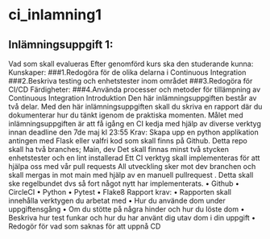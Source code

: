 # ci_inlamning1
## Inlämningsuppgift 1:
Vad som skall evalueras
Efter genomförd kurs ska den studerande kunna:
Kunskaper:
###1.Redogöra för de olika delarna i Continuous Integration
###2.Beskriva testing och enhetstester inom området
###3.Redogöra för CI/CD
Färdigheter:
###4.Använda processer och metoder för tillämpning av Continuous Integration
Introduktion
Den här inlämningsuppgiften består av två delar. Med den här inlämningsuppgiften skall du skriva en rapport där du 
dokumenterar hur du tänkt igenom de praktiska momenten. 
Målet med inlämningsuppgiften är att få igång en CI kedja med hjälp av diverse verktyg innan deadline den 7de maj kl 
23:55
Krav:
Skapa upp en python applikation antingen med Flask eller valfri kod som skall finns på Github. Detta repo skall ha två 
branches; Main, dev
Det skall finnas minst två stycken enhetstester och en lint installerad
Ett CI verktyg skall implementeras för att hjälpa oss med vår pull requests
All utveckling sker mot dev branchen och skall mergas in mot main med hjälp av en manuell pullrequest . Detta skall ske 
regelbundet dvs så fort något nytt har implementerats.
• Github
• CircleCI
• Python
• Pytest
• Flake8
Rapport krav:
• Rapporten skall innehålla verktygen du arbetat med
• Hur du använde dom under uppgiftensgång
• Om du stötte på några hinder och hur du löste dom
• Beskriva hur test funkar och hur du har använt dig utav dom i din uppgift
• Redogör för vad som saknas för att uppnå CD
